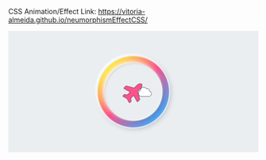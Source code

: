 CSS Animation/Effect
Link: https://vitoria-almeida.github.io/neumorphismEffectCSS/

<img width="700" src="print.png"/>
